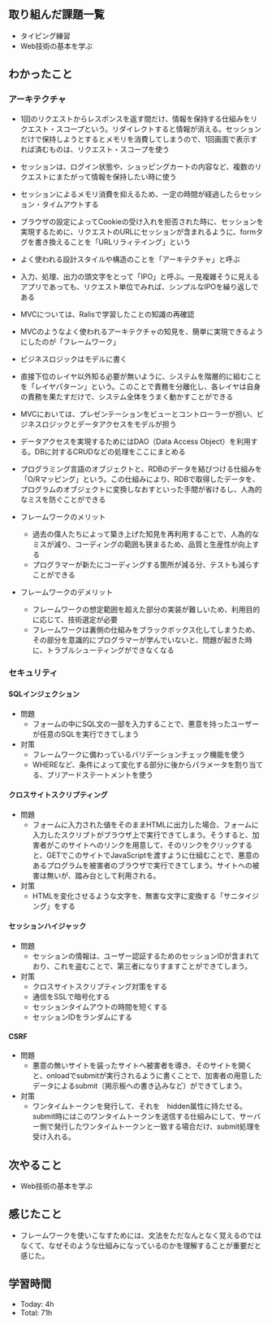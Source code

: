 ## 取り組んだ課題一覧
- タイピング練習
- Web技術の基本を学ぶ
## わかったこと
### アーキテクチャ
- 1回のリクエストからレスポンスを返す間だけ、情報を保持する仕組みをリクエスト・スコープという。リダイレクトすると情報が消える。セッションだけで保持しようとするとメモリを消費してしまうので、1回画面で表示すれば済むものは、リクエスト・スコープを使う
- セッションは、ログイン状態や、ショッピングカートの内容など、複数のリクエストにまたがって情報を保持したい時に使う
- セッションによるメモリ消費を抑えるため、一定の時間が経過したらセッション・タイムアウトする
- ブラウザの設定によってCookieの受け入れを拒否された時に、セッションを実現するために、リクエストのURLにセッションが含まれるように、formタグを書き換えることを「URLリラィテイング」という
- よく使われる設計スタイルや構造のことを「アーキテクチャ」と呼ぶ
- 入力、処理、出力の頭文字をとって「IPO」と呼ぶ。一見複雑そうに見えるアプリであっても、リクエスト単位でみれば、シンプルなIPOを繰り返しである
- MVCについては、Ralisで学習したことの知識の再確認
- MVCのようなよく使われるアーキテクチャの知見を、簡単に実現できるようにしたのが「フレームワーク」
- ビジネスロジックはモデルに書く
- 直接下位のレイヤ以外知る必要が無いように、システムを階層的に組むことを「レイヤパターン」という。このことで責務を分離化し、各レイヤは自身の責務を果たすだけで、システム全体をうまく動かすことができる
- MVCにおいては、プレゼンテーションをビューとコントローラーが担い、ビジネスロジックとデータアクセスをモデルが担う
- データアクセスを実現するためにはDAO（Data Access Object）を利用する。DBに対するCRUDなどの処理をここにまとめる
- プログラミング言語のオブジェクトと、RDBのデータを結びつける仕組みを「O/Rマッピング」という。この仕組みにより、RDBで取得したデータを、プログラムのオブジェクトに変換しなおすといった手間が省けるし、人為的なミスを防ぐことができる
  
- フレームワークのメリット
  - 過去の偉人たちによって築き上げた知見を再利用することで、人為的なミスが減り、コーディングの範囲も狭まるため、品質と生産性が向上する
  - プログラマーが新たにコーディングする箇所が減る分、テストも減らすことができる
  
- フレームワークのデメリット
  - フレームワークの想定範囲を超えた部分の実装が難しいため、利用目的に応じて、技術選定が必要
  - フレームワークは裏側の仕組みをブラックボックス化してしまうため、その部分を意識的にプログラマーが学んでいないと、問題が起きた時に、トラブルシューティングができなくなる
### セキュリティ
#### SQLインジェクション
- 問題
  - フォームの中にSQL文の一部を入力することで、悪意を持ったユーザーが任意のSQLを実行できてしまう
- 対策
  - フレームワークに備わっているバリデーションチェック機能を使う
  - WHEREなど、条件によって変化する部分に後からパラメータを割り当てる、プリアードステートメントを使う
#### クロスサイトスクリプティング
- 問題
  - フォームに入力された値をそのままHTMLに出力した場合、フォームに入力したスクリプトがブラウザ上で実行できてしまう。そうすると、加害者がこのサイトへのリンクを用意して、そのリンクをクリックすると、GETでこのサイトでJavaScriptを渡すように仕組むことで、悪意のあるプログラムを被害者のブラウザで実行できてしまう。サイトへの被害は無いが、踏み台として利用される。
- 対策
  - HTMLを変化させるような文字を、無害な文字に変換する「サニタイジング」をする
#### セッションハイジャック
- 問題
  - セッションの情報は、ユーザー認証するためのセッションIDが含まれており、これを盗むことで、第三者になりすますことができてしまう。
- 対策
  - クロスサイトスクリプティング対策をする
  - 通信をSSLで暗号化する
  - セッションタイムアウトの時間を短くする
  - セッションIDをランダムにする
#### CSRF
- 問題
  - 悪意の無いサイトを装ったサイトへ被害者を導き、そのサイトを開くと、onloadでsubmitが実行されるように書くことで、加害者の用意したデータによるsubmit（掲示板への書き込みなど）ができてしまう。
- 対策
  - ワンタイムトークンを発行して、それを　hidden属性に持たせる。submit時にはこのワンタイムトークンを送信する仕組みにして、サーバー側で発行したワンタイムトークンと一致する場合だけ、submit処理を受け入れる。

## 次やること
- Web技術の基本を学ぶ
## 感じたこと
- フレームワークを使いこなすためには、文法をただなんとなく覚えるのではなくて、なぜそのような仕組みになっているのかを理解することが重要だと感じた。
## 学習時間
- Today: 4h
- Total: 71h
